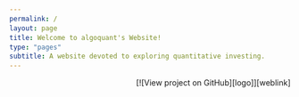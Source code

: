 ```yaml
---
permalink: /
layout: page
title: Welcome to algoquant's Website!
type: "pages"
subtitle: A website devoted to exploring quantitative investing.
---
```

<p align="right">
  [![View project on GitHub][logo]][weblink]  
</p>


  [weblink]: https://github.com/algoquant/algoquant.github.io  
  [logo]: ./images/GitHub-Mark-64px.png (View project on GitHub)  
